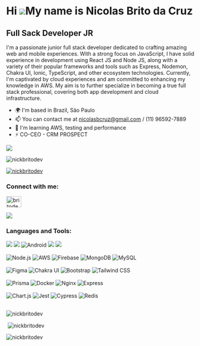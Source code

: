 Hi ![](https://user-images.githubusercontent.com/18350557/176309783-0785949b-9127-417c-8b55-ab5a4333674e.gif)My name is Nicolas Brito da Cruz
=============================================================================================================================================

Full Sack Developer JR
----------------------

I'm a passionate junior full stack developer dedicated to crafting amazing web and mobile experiences. With a strong focus on JavaScript, I have solid experience in development using React JS and Node JS, along with a variety of their popular frameworks and tools such as Express, Nodemon, Chakra UI, Ionic, TypeScript, and other ecosystem technologies. Currently, I'm captivated by cloud experiences and am committed to enhancing my knowledge in AWS. My aim is to further specialize in becoming a true full stack professional, covering both app development and cloud infrastructure.

* 🌍  I'm based in Brazil, São Paulo
* 📫 You can contact me at [nicolasbcruz@gmail.com](mailto:nicolasbcruz@gmail.com) / (11) 96592-7889 
* 🧠  I'm learning AWS, testing and performance
* ⚡  CO-CEO - CRM PROSPECT

<a href="https://www.github.com/NickBritoDev" target="_blank" rel="noreferrer"><img
src="https://img.shields.io/github/followers/NickBritoDev?logo=github&style=for-the-badge&color=0891b2&labelColor=1c1917" /></a>

<p align="left"> <img src="https://komarev.com/ghpvc/?username=nickbritodev&label=Profile%20views&color=0e75b6&style=flat" alt="nickbritodev" /> </p>

<p align="left"> <a href="https://github.com/ryo-ma/github-profile-trophy"><img src="https://github-profile-trophy.vercel.app/?username=nickbritodev&theme=nord" alt="nickbritodev" /></a> </p>

<h3 align="left">Connect with me:</h3>
<p align="left">
<a href="https://linkedin.com/in/britodev" target="blank"><img align="center" src="https://raw.githubusercontent.com/rahuldkjain/github-profile-readme-generator/master/src/images/icons/Social/linked-in-alt.svg" alt="britodev" height="30" width="40" /></a>
</p>

<img align="center" src="https://github-readme-activity-graph.vercel.app/graph?username=nickbritodev&theme=react&hide_border=true&show_icons=true&custom_title=Grafico%20de%20Contribuicao" />

<h3 align="left">Languages and Tools:</h3>
<div align="left">
<img src="https://img.shields.io/badge/React-20232A?style=for-the-badge&logo=react&logoColor=61DAFB"/>
<img src="https://img.shields.io/badge/React_Native-20232A?style=for-the-badge&logo=react&logoColor=61DAFB"/>
<img src="https://img.shields.io/badge/Android-3DDC84?style=for-the-badge&logo=android&logoColor=white" alt="Android">
<img src="https://img.shields.io/badge/JavaScript-F7DF1E?style=for-the-badge&logo=javascript&logoColor=black"/>
<img src="https://img.shields.io/badge/TypeScript-007ACC?style=for-the-badge&logo=typescript&logoColor=white"/>
</div>
<br>
<div align="left">
<img src="https://img.shields.io/badge/Node.js-339933?style=for-the-badge&logo=node.js&logoColor=white" alt="Node.js">
<img src="https://img.shields.io/badge/AWS-232F3E?style=for-the-badge&logo=amazon-aws&logoColor=white" alt="AWS">
<img src="https://img.shields.io/badge/Firebase-FFCA28?style=for-the-badge&logo=firebase&logoColor=black" alt="Firebase">
<img src="https://img.shields.io/badge/MongoDB-47A248?style=for-the-badge&logo=mongodb&logoColor=white" alt="MongoDB">
<img src="https://img.shields.io/badge/MySQL-4479A1?style=for-the-badge&logo=mysql&logoColor=white" alt="MySQL">
</div>
<br>
<div align="left">
<img src="https://img.shields.io/badge/Figma-F24E1E?style=for-the-badge&logo=figma&logoColor=white" alt="Figma">
<img src="https://img.shields.io/badge/Chakra_UI-319795?style=for-the-badge&logo=chakra-ui&logoColor=white" alt="Chakra UI">
<img src="https://img.shields.io/badge/Bootstrap-563D7C?style=for-the-badge&logo=bootstrap&logoColor=white" alt="Bootstrap">
<img src="https://img.shields.io/badge/Tailwind_CSS-38B2AC?style=for-the-badge&logo=tailwind-css&logoColor=white" alt="Tailwind CSS">
</div>
<br>
<div align="left">
<img src="https://img.shields.io/badge/Prisma-2D3748?style=for-the-badge&logo=prisma&logoColor=white" alt="Prisma">
<img src="https://img.shields.io/badge/Docker-2496ED?style=for-the-badge&logo=docker&logoColor=white" alt="Docker">
<img src="https://img.shields.io/badge/Nginx-009639?style=for-the-badge&logo=nginx&logoColor=white" alt="Nginx">
<img src="https://img.shields.io/badge/Express-000000?style=for-the-badge&logo=express&logoColor=white" alt="Express">
</div>
<br>
<div align="left">
<img src="https://img.shields.io/badge/Chart.js-FF6384?style=for-the-badge&logo=chart.js&logoColor=white" alt="Chart.js">
<img src="https://img.shields.io/badge/Jest-C21325?style=for-the-badge&logo=jest&logoColor=white" alt="Jest">
<img src="https://img.shields.io/badge/Cypress-17202C?style=for-the-badge&logo=cypress&logoColor=white" alt="Cypress">
<img src="https://img.shields.io/badge/Redis-DC382D?style=for-the-badge&logo=redis&logoColor=white" alt="Redis">
</div>
<br>


<p><img align="center" src="https://github-readme-streak-stats.herokuapp.com/?user=nickbritodev&theme=react" alt="nickbritodev" /></p>
<div>
<p>&nbsp;<img align="center" src="https://github-readme-stats.vercel.app/api?username=nickbritodev&show_icons=true&locale=en&theme=react" alt="nickbritodev" /></p>
<p><img  align="center" src="https://github-readme-stats.vercel.app/api/top-langs?username=nickbritodev&show_icons=true&locale=en&layout=compact&theme=react" alt="nickbritodev" /></p>
</div>
